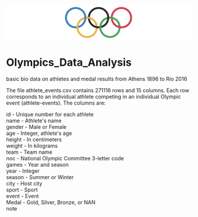 ![](olympics.png)

# Olympics_Data_Analysis
basic bio data on athletes and medal results from Athens 1896 to Rio 2016

The file athlete_events.csv contains 271116 rows and 15 columns. Each row corresponds to an individual athlete competing in an individual Olympic event (athlete-events). The columns are:

id - Unique number for each athlete
<br>
name - Athlete's name
<br>
gender - Male or Female
<br>
age - Integer, athlete's age
<br>
height - In centimeters
<br>
weight - In kilograms
<br>
team - Team name
<br>
noc - National Olympic Committee 3-letter code
<br>
games - Year and season
<br>
year - Integer
<br>
season - Summer or Winter
<br>
city - Host city
<br>
sport - Sport
<br>
event - Event
<br>
Medal - Gold, Silver, Bronze, or NAN
<br>
note
<br>
